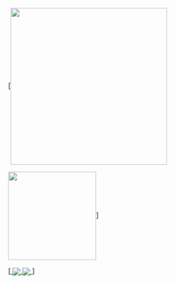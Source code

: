 

[<img align="center" height="320em" src="https://github-readme-stats.vercel.app/api/top-langs/?username=manojprabakarr&langs_count=8&theme=tokyonight"/>

<img  align="center"  height="180em" src="https://github-readme-stats.vercel.app/api?username=manojprabakarr&show_icons=true&theme=tokyonight&hide_border=true&&count_private=true&include_all_commits=true"/>]



[<a href="https://github.com/manojprabakarr/snapchat-clone">
  <img align="center" src="https://github-readme-stats.vercel.app/api/pin/?username=manojprabakarr&repo=snapchat-clone&theme=tokyonight" />
</a>
<a href="https://github.com/anuraghazra/covid-tracker">
  <img align="center" src="https://github-readme-stats.vercel.app/api/pin/?username=manojprabakarr&repo=covid-tracker&theme=tokyonight" />
</a>]